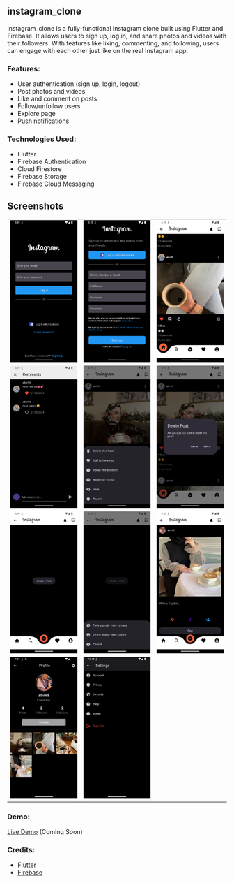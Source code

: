 
## instagram_clone

instagram_clone is a fully-functional Instagram clone built using Flutter and Firebase. It allows users to sign up, log in, and share photos and videos with their followers. With features like liking, commenting, and following, users can engage with each other just like on the real Instagram app.

### Features:
- User authentication (sign up, login, logout)
- Post photos and videos
- Like and comment on posts
- Follow/unfollow users
- Explore page
- Push notifications

### Technologies Used:
- Flutter
- Firebase Authentication
- Cloud Firestore
- Firebase Storage
- Firebase Cloud Messaging

<!-- ### Installation Instructions:
1. Clone the repository.
2. Set up Firebase for authentication, Firestore, and Storage.
3. Add your Firebase configuration to the project.
4. Run the app using `flutter run`. -->

## Screenshots

<table>
  <tr>
    <td style="margin-right: 10px;"><img src="https://github.com/abir739/Instagram-Clone/blob/main/screenshots/1.png" alt="Screenshot 1"></td>
    <td style="margin-left: 10px;"><img src="https://github.com/abir739/Instagram-Clone/blob/main/screenshots/2.png" alt="Screenshot 2"></td>
    <td style="margin-right: 10px;"><img src="https://github.com/abir739/Instagram-Clone/blob/main/screenshots/3.png" alt="Screenshot 1"></td>
  </tr>
   <tr>
   <td style="margin-left: 10px;"><img src="https://github.com/abir739/Instagram-Clone/blob/main/screenshots/4.png" alt="Screenshot 2"></td>
    <td style="margin-right: 10px;"><img src="https://github.com/abir739/Instagram-Clone/blob/main/screenshots/5.png" alt="Screenshot 1"></td>
    <td style="margin-left: 10px;"><img src="https://github.com/abir739/Instagram-Clone/blob/main/screenshots/6.png" alt="Screenshot 2"></td>
  </tr>
   <tr>
    <td style="margin-right: 10px;"><img src="https://github.com/abir739/Instagram-Clone/blob/main/screenshots/7.png" alt="Screenshot 1"></td>
    <td><img src="https://github.com/abir739/Instagram-Clone/blob/main/screenshots/8.png" alt="Screenshot 2"></td>
     <td style="margin-left: 10px;"><img src="https://github.com/abir739/Instagram-Clone/blob/main/screenshots/9.png" alt="Screenshot 2"></td>
  </tr>
 <tr>
    <td style="margin-right: 10px;"><img src="https://github.com/abir739/Instagram-Clone/blob/main/screenshots/13.png" alt="Screenshot 1"></td>
    <td><img src="https://github.com/abir739/Instagram-Clone/blob/main/screenshots/14.png" alt="Screenshot 2"></td>
  
  </tr>
 
</table>

### Demo:
[Live Demo](#) (Coming Soon)

<!-- ### Contributing:
Contributions are welcome! Please check the [CONTRIBUTING.md](link-to-contributing.md) file for guidelines. -->

<!-- ### License:
This project is licensed under the MIT License - see the [LICENSE](link-to-license.md) file for details. -->

### Credits:
- [Flutter](https://flutter.dev/)
- [Firebase](https://firebase.google.com/)
